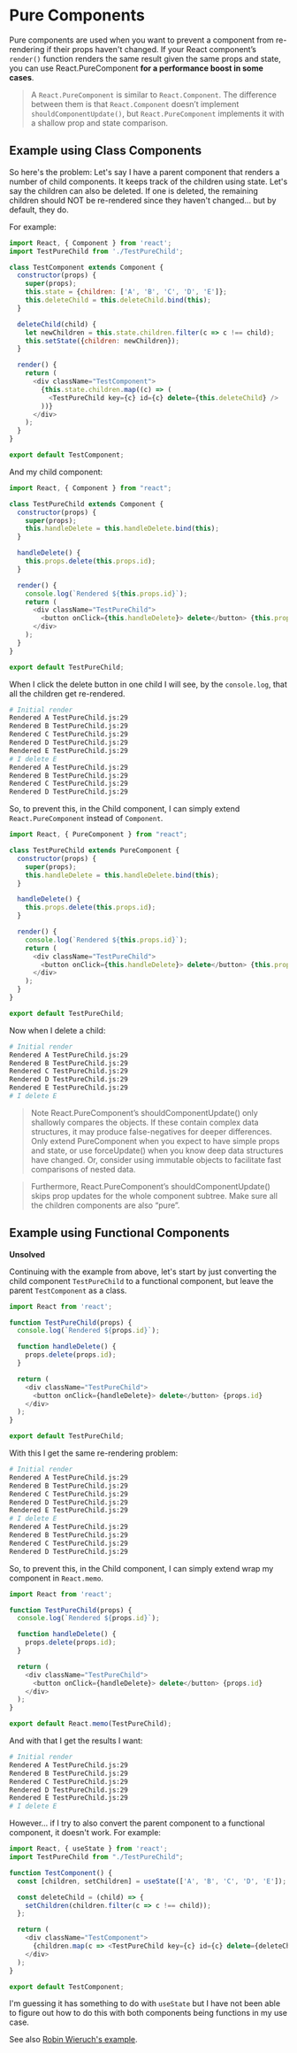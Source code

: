 # Pure Components

Pure components are used when you want to prevent a component from re-rendering if their props haven't changed. If your React component’s `render()` function renders the same result given the same props and state, you can use React.PureComponent **for a performance boost in some cases**.

> A `React.PureComponent` is similar to `React.Component`. The difference between them is that `React.Component` doesn’t implement `shouldComponentUpdate()`, but `React.PureComponent` implements it with a shallow prop and state comparison.

## Example using Class Components

So here's the problem: Let's say I have a parent component that renders a number of child components. It keeps track of the children using state. Let's say the children can also be deleted. If one is deleted, the remaining children should NOT be re-rendered since they haven't changed... but by default, they do.

For example:

```javascript
import React, { Component } from 'react';
import TestPureChild from './TestPureChild';

class TestComponent extends Component {
  constructor(props) {
    super(props);
    this.state = {children: ['A', 'B', 'C', 'D', 'E']};
    this.deleteChild = this.deleteChild.bind(this);
  }

  deleteChild(child) {
    let newChildren = this.state.children.filter(c => c !== child);
    this.setState({children: newChildren});
  }

  render() {
    return (
      <div className="TestComponent">
        {this.state.children.map((c) => (
          <TestPureChild key={c} id={c} delete={this.deleteChild} />
        ))}
      </div>
    );
  }
}

export default TestComponent;
```

And my child component:

```javascript
import React, { Component } from "react";

class TestPureChild extends Component {
  constructor(props) {
    super(props);
    this.handleDelete = this.handleDelete.bind(this);
  }

  handleDelete() {
    this.props.delete(this.props.id);
  }

  render() {
    console.log(`Rendered ${this.props.id}`);
    return (
      <div className="TestPureChild">
        <button onClick={this.handleDelete}> delete</button> {this.props.id}
      </div>
    );
  }
}

export default TestPureChild;
```

When I click the delete button in one child I will see, by the `console.log`, that all the children get re-rendered.

```bash
# Initial render
Rendered A TestPureChild.js:29
Rendered B TestPureChild.js:29
Rendered C TestPureChild.js:29
Rendered D TestPureChild.js:29
Rendered E TestPureChild.js:29
# I delete E
Rendered A TestPureChild.js:29
Rendered B TestPureChild.js:29
Rendered C TestPureChild.js:29
Rendered D TestPureChild.js:29
```

So, to prevent this, in the Child component, I can simply extend `React.PureComponent` instead of `Component`.

```javascript
import React, { PureComponent } from "react";

class TestPureChild extends PureComponent {
  constructor(props) {
    super(props);
    this.handleDelete = this.handleDelete.bind(this);
  }

  handleDelete() {
    this.props.delete(this.props.id);
  }

  render() {
    console.log(`Rendered ${this.props.id}`);
    return (
      <div className="TestPureChild">
        <button onClick={this.handleDelete}> delete</button> {this.props.id}
      </div>
    );
  }
}

export default TestPureChild;
```

Now when I delete a child:

```bash
# Initial render
Rendered A TestPureChild.js:29
Rendered B TestPureChild.js:29
Rendered C TestPureChild.js:29
Rendered D TestPureChild.js:29
Rendered E TestPureChild.js:29
# I delete E
```

> Note React.PureComponent’s shouldComponentUpdate() only shallowly compares the objects. If these contain complex data structures, it may produce false-negatives for deeper differences. Only extend PureComponent when you expect to have simple props and state, or use forceUpdate() when you know deep data structures have changed. Or, consider using immutable objects to facilitate fast comparisons of nested data.

> Furthermore, React.PureComponent’s shouldComponentUpdate() skips prop updates for the whole component subtree. Make sure all the children components are also “pure”.


## Example using Functional Components

**Unsolved**

Continuing with the example from above, let's start by just converting the child component `TestPureChild` to a functional component, but leave the parent `TestComponent` as a class.

```javascript
import React from 'react';

function TestPureChild(props) {
  console.log(`Rendered ${props.id}`);

  function handleDelete() {
    props.delete(props.id);
  }

  return (
    <div className="TestPureChild">
      <button onClick={handleDelete}> delete</button> {props.id}
    </div>
  );
}

export default TestPureChild;
```

With this I get the same re-rendering problem:

```bash
# Initial render
Rendered A TestPureChild.js:29
Rendered B TestPureChild.js:29
Rendered C TestPureChild.js:29
Rendered D TestPureChild.js:29
Rendered E TestPureChild.js:29
# I delete E
Rendered A TestPureChild.js:29
Rendered B TestPureChild.js:29
Rendered C TestPureChild.js:29
Rendered D TestPureChild.js:29
```

So, to prevent this, in the Child component, I can simply extend wrap my component in `React.memo`.

```javascript
import React from 'react';

function TestPureChild(props) {
  console.log(`Rendered ${props.id}`);

  function handleDelete() {
    props.delete(props.id);
  }

  return (
    <div className="TestPureChild">
      <button onClick={handleDelete}> delete</button> {props.id}
    </div>
  );
}

export default React.memo(TestPureChild);
```

And with that I get the results I want:

```bash
# Initial render
Rendered A TestPureChild.js:29
Rendered B TestPureChild.js:29
Rendered C TestPureChild.js:29
Rendered D TestPureChild.js:29
Rendered E TestPureChild.js:29
# I delete E
```

However... if I try to also convert the parent component to a functional component, it doesn't work. For example:

```javascript
import React, { useState } from 'react';
import TestPureChild from "./TestPureChild";

function TestComponent() {
  const [children, setChildren] = useState(['A', 'B', 'C', 'D', 'E']);

  const deleteChild = (child) => {
    setChildren(children.filter(c => c !== child));
  };

  return (
    <div className="TestComponent">
      {children.map(c => <TestPureChild key={c} id={c} delete={deleteChild} />)}
    </div>
  );
}

export default TestComponent;
```

I'm guessing it has something to do with `useState` but I have not been able to figure out how to do this with both components being functions in my use case.

See also [Robin Wieruch's example](https://www.robinwieruch.de/react-memo/).

